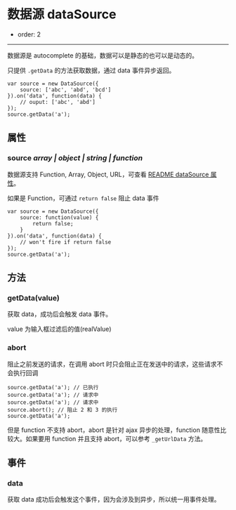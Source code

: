 # 数据源 dataSource

- order: 2

----

数据源是 autocomplete 的基础，数据可以是静态的也可以是动态的。

只提供 `.getData` 的方法获取数据，通过 data 事件异步返回。

```
var source = new DataSource({
    source: ['abc', 'abd', 'bcd']
}).on('data', function(data) {
    // ouput: ['abc', 'abd']
});
source.getData('a');
```


## 属性

### source *array | object | string | function*

数据源支持 Function, Array, Object, URL，可查看 [README dataSource 属性](http://aralejs.org/autocomplete/index.html)。

如果是 Function，可通过 `return false` 阻止 data 事件

```
var source = new DataSource({
    source: function(value) {
        return false;
    }
}).on('data', function(data) {
    // won't fire if return false
});
source.getData('a');
```

## 方法

### getData(value)

获取 data，成功后会触发 data 事件。

value 为输入框过滤后的值(realValue)

### abort

阻止之前发送的请求，在调用 abort 时只会阻止正在发送中的请求，这些请求不会执行回调

```
source.getData('a'); // 已执行
source.getData('a'); // 请求中
source.getData('a'); // 请求中
source.abort(); // 阻止 2 和 3 的执行
source.getData('a'); 
```

但是 function 不支持 abort，abort 是针对 ajax 异步的处理，function 随意性比较大。如果要用 function 并且支持 abort，可以参考 `_getUrlData` 方法。

## 事件

### data

获取 data 成功后会触发这个事件，因为会涉及到异步，所以统一用事件处理。
